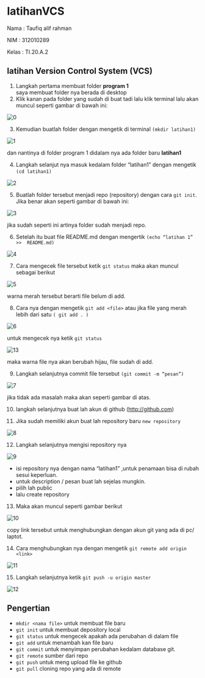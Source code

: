 # latihanVCS
Nama	: Taufiq alif rahman

NIM	: 312010289

Kelas	: TI.20.A.2

## latihan Version Control System (VCS)

1. 	Langkah pertama membuat folder **program 1**  
saya membuat folder nya berada 	di 	desktop 
2.	Klik kanan pada folder yang sudah di buat tadi lalu klik terminal
	lalu akan muncul seperti gambar di bawah ini:


![0](https://user-images.githubusercontent.com/72717218/96336317-0ab3b900-10a9-11eb-8762-48889c7fb8de.png)


3. 	Kemudian buatlah folder dengan mengetik di terminal `(mkdir latihan1)`


![1](https://user-images.githubusercontent.com/72717218/96336432-fa500e00-10a9-11eb-8f21-2e0cf96717f6.png)


dan nantinya di folder program 1 didalam nya ada folder baru **latihan1**


4.	Langkah selanjut nya masuk kedalam folder “latihan1” dengan mengetik `(cd latihan1)`


![2](https://user-images.githubusercontent.com/72717218/96336488-692d6700-10aa-11eb-8b8e-8352c49c04bd.png)


5.	Buatlah folder tersebut menjadi repo (repository) dengan cara `git init`.
	Jika benar akan seperti gambar di bawah ini:

![3](https://user-images.githubusercontent.com/72717218/96336551-dccf7400-10aa-11eb-9807-2cb66b4eede3.png)

jika sudah seperti ini artinya folder sudah menjadi repo.

6.	Setelah itu buat file README.md dengan mengertik `(echo “latihan 1” >> 	README.md)`

![4](https://user-images.githubusercontent.com/72717218/96337317-6afa2900-10b0-11eb-888f-d87f70a72239.png)

7.	Cara mengecek file tersebut ketik `git status` maka akan muncul sebagai berikut

![5](https://user-images.githubusercontent.com/72717218/96337356-c9270c00-10b0-11eb-882c-8935d6c08dfd.png)

warna merah tersebut berarti file belum di add.

8. 	Cara nya dengan mengetik `git add <file>` atau jika file yang merah lebih dari satu `( git add . )`

![6](https://user-images.githubusercontent.com/72717218/96337667-e3fa8000-10b2-11eb-9a86-782543b09e36.png)

untuk mengecek nya ketik `git status`

![13](https://user-images.githubusercontent.com/72717218/96337738-4c496180-10b3-11eb-9eba-65a663986b96.png)

maka warna file nya akan berubah hijau, file sudah di add.

9.	Langkah selanjutnya commit file tersebut `(git commit -m “pesan”)`

![7](https://user-images.githubusercontent.com/72717218/96337876-646db080-10b4-11eb-99bd-8f8710ba2d65.png)

jika tidak ada masalah maka akan seperti gambar di atas.

10. langkah selanjutnya buat lah akun di github  (http://github.com)

11. Jika sudah memiliki akun buat lah repository baru `new repository` 

![8](https://user-images.githubusercontent.com/72717218/96338035-9b909180-10b5-11eb-8ea3-cdb33aae8204.png)

12.	Langkah selanjutnya mengisi repository nya 

![9](https://user-images.githubusercontent.com/72717218/96338102-0c37ae00-10b6-11eb-81bf-3e5f8e0db00e.png)

- isi repository nya dengan nama “latihan1” ,untuk penamaan bisa di rubah sesui keperluan.	
- untuk description / pesan buat lah sejelas mungkin.
- pilih lah public 
- lalu create repository 

13.	Maka akan muncul seperti gambar berikut 

![10](https://user-images.githubusercontent.com/72717218/96338192-97b13f00-10b6-11eb-9353-c89d4dc3c45a.png)

copy link tersebut untuk menghubungkan dengan akun git yang ada di pc/ laptot.

14.	Cara menghubungkan nya dengan mengetik `git remote add origin <link>`

![11](https://user-images.githubusercontent.com/72717218/96338201-9e3fb680-10b6-11eb-9d03-310f906136d1.png)

15.	Langkah selanjutnya ketik `git push -u origin master`

![12](https://user-images.githubusercontent.com/72717218/96338208-a13aa700-10b6-11eb-838a-ae2f1df85ae5.png)

## Pengertian
 - `mkdir <nama file>` untuk membuat file baru
 - `git init` untuk membuat depository local
 - `git status` untuk mengecek apakah ada perubahan di dalam file 
 - `git add` untuk menambah kan file baru 
 - `git commit` untuk menyimpan perubahan kedalam database git.
 - `git remote` sumber dari repo 
 - `git push` untuk meng upload file ke github
 - `git pull` cloning repo yang ada di remote 
